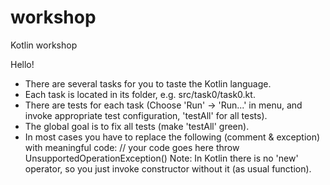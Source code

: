 workshop
========

Kotlin workshop

Hello!
- There are several tasks for you to taste the Kotlin language.
- Each task is located in its folder, e.g. src/task0/task0.kt.
- There are tests for each task (Choose 'Run' -> 'Run...' in menu,
and invoke appropriate test configuration, 'testAll' for all tests).
- The global goal is to fix all tests (make 'testAll' green).
- In most cases you have to replace the following (comment & exception) with meaningful code:
          // your code goes here
          throw UnsupportedOperationException()
Note: In Kotlin there is no 'new' operator, so you just invoke constructor without it (as usual function).
